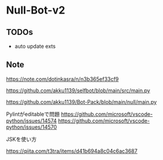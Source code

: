 # Null-Bot-v2

## TODOs

- auto update exts

## Note

https://note.com/dotinkasra/n/n3b365ef33cf9

https://github.com/akku1139/selfbot/blob/main/src/main.py

https://github.com/akku1139/Bot-Pack/blob/main/null/main.py

Pylintがeditableで問題
https://github.com/microsoft/vscode-python/issues/14574
https://github.com/microsoft/vscode-python/issues/14570

JSKを使い方

https://qiita.com/t3tra/items/d41b694a8c04c6ac3687
